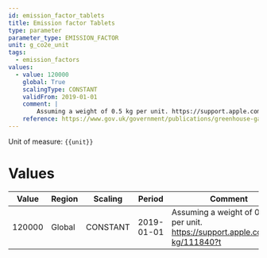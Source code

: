 ```yaml
---
id: emission_factor_tablets
title: Emission factor Tablets
type: parameter
parameter_type: EMISSION_FACTOR
unit: g_co2e_unit
tags:
  - emission_factors
values:
  - value: 120000
    global: True
    scalingType: CONSTANT
    validFrom: 2019-01-01
    comment: |
        Assuming a weight of 0.5 kg per unit. https://support.apple.com/en-kg/111840?t
    reference: https://www.gov.uk/government/publications/greenhouse-gas-reporting-conversion-factors-2024
---
```



Unit of measure: `{{unit}}`


# Values


| Value | Region | Scaling | Period | Comment | Reference |
|-------|--------|---------|--------|---------|-----------|
| 120000 | Global | CONSTANT | 2019-01-01 | Assuming a weight of 0.5 kg per unit. https://support.apple.com/en-kg/111840?t | https://www.gov.uk/government/publications/greenhouse-gas-reporting-conversion-factors-2024 |


